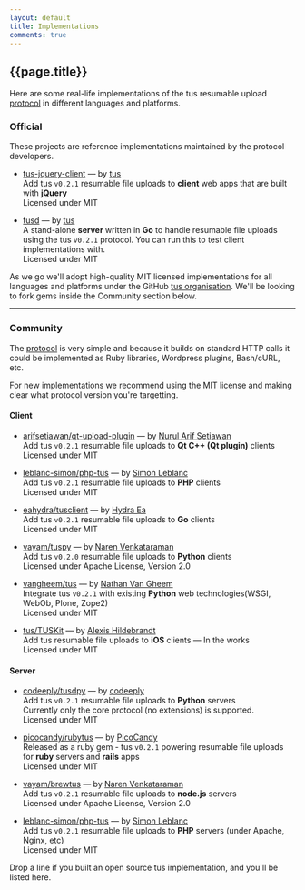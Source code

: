```yaml
---
layout: default
title: Implementations
comments: true
---
```


## {{page.title}}

Here are some real-life implementations of the tus resumable upload [protocol](/protocols/resumable-upload.html) in different languages
and platforms.

### Official

These projects are reference implementations maintained by the protocol developers.

- [tus-jquery-client](https://github.com/tus/tus-jquery-client)
<span class="muted">&mdash; by [tus](/about.html)<br /></span>
Add tus `v0.2.1` resumable file uploads to <strong>client</strong> web apps that are built with <strong>jQuery</strong><br />
Licensed under MIT<br />

- [tusd](https://github.com/tus/tusd)
<span class="muted">&mdash; by [tus](/about.html)<br /></span>
A stand-alone <strong>server</strong> written in <strong>Go</strong> to handle resumable file uploads using the tus `v0.2.1` protocol.
You can run this to test client implementations with.<br />
Licensed under MIT<br />

As we go we'll adopt high-quality MIT licensed implementations for all languages and platforms
under the GitHub [tus organisation](https://github.com/tus). We'll be looking to fork gems inside the Community section below.

<hr class="big">

### Community

The [protocol](/protocols/resumable-upload.html) is very simple and because
it builds on standard HTTP calls it
could be implemented as Ruby libraries, Wordpress plugins, Bash/cURL, etc.

For new implementations we recommend using the MIT license and making clear
what protocol version you're targetting.

#### Client

- [arifsetiawan/qt-upload-plugin](https://github.com/arifsetiawan/qt-upload-plugin)
<span class="muted">&mdash; by [Nurul Arif Setiawan](https://github.com/arifsetiawan)<br /></span>
Add tus `v0.2.1` resumable file uploads to <strong>Qt C++ (Qt plugin)</strong> clients<br />
Licensed under MIT<br />

- [leblanc-simon/php-tus](https://github.com/leblanc-simon/php-tus)
<span class="muted">&mdash; by [Simon Leblanc](https://github.com/leblanc-simon)<br /></span>
Add tus `v0.2.1` resumable file uploads to <strong>PHP</strong> clients<br />
Licensed under MIT<br />

- [eahydra/tusclient](https://github.com/eahydra/tusclient)
<span class="muted">&mdash; by [Hydra Ea](https://github.com/eahydra)<br /></span>
Add tus `v0.2.1` resumable file uploads to <strong>Go</strong> clients<br />
Licensed under MIT<br />

- [vayam/tuspy](https://github.com/vayam/tuspy)
<span class="muted">&mdash; by [Naren Venkataraman](https://github.com/vayam)<br /></span>
Add tus `v0.2.0` resumable file uploads to <strong>Python</strong> clients<br />
Licensed under Apache License, Version 2.0<br />

- [vangheem/tus](https://github.com/vangheem/tus)
<span class="muted">&mdash; by [Nathan Van Gheem](https://github.com/vangheem)<br /></span>
Integrate tus `v0.2.1` with existing <strong>Python</strong> web technologies(WSGI, WebOb, Plone, Zope2)<br />
Licensed under MIT<br />

- [tus/TUSKit](https://github.com/tus/TUSKit)
<span class="muted">&mdash; by [Alexis Hildebrandt](https://github.com/afh)<br /></span>
Add tus resumable file uploads to <strong>iOS</strong> clients <span class="muted">&mdash; In the works</span><br />
Licensed under MIT<br />

<!--
- [tus/tus-android-client](https://github.com/tus/tus-android-client)
<span class="muted">&mdash; by [tus](/about.html)<br /></span>
Add tus resumable file uploads to <strong>Android</strong> clients <span class="muted">&mdash; Planned</span><br />
Licensed under MIT<br />
-->

#### Server

- [codeeply/tusdpy](https://github.com/codeeply/tusdpy)
<span class="muted">&mdash; by [codeeply](https://github.com/codeeply)<br /></span>
Add tus `v0.2.1` resumable file uploads to <strong>Python</strong> servers<br />
Currently only the core protocol (no extensions) is supported.<br />
Licensed under MIT<br />

- [picocandy/rubytus](https://github.com/picocandy/rubytus)
<span class="muted">&mdash; by [PicoCandy](https://github.com/picocandy)<br /></span>
Released as a ruby gem - tus `v0.2.1` powering resumable file uploads for <strong>ruby</strong> servers and <strong>rails</strong> apps<br />
Licensed under MIT<br />

- [vayam/brewtus](https://github.com/vayam/brewtus)
<span class="muted">&mdash; by [Naren Venkataraman](https://github.com/vayam)<br /></span>
Add tus `v0.2.1` resumable file uploads to <strong>node.js</strong> servers<br />
Licensed under Apache License, Version 2.0<br />

- [leblanc-simon/php-tus](https://github.com/leblanc-simon/php-tus)
<span class="muted">&mdash; by [Simon Leblanc](https://github.com/leblanc-simon)<br /></span>
Add tus `v0.2.1` resumable file uploads to <strong>PHP</strong> servers (under Apache, Nginx, etc)<br />
Licensed under MIT<br />


Drop a line if you built an open source tus implementation, and you'll be
listed here.

